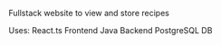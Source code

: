 Fullstack website to view and store recipes

Uses:
  React.ts Frontend
  Java Backend
  PostgreSQL DB
  
